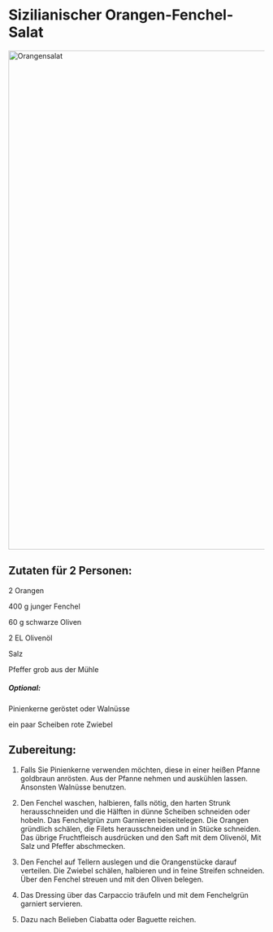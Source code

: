 # Sizilianischer Orangen-Fenchel-Salat




<img alt="Orangensalat" width="980px" src="https://www.eatbetter.de/sites/eatbetter.de/files/styles/700_530/public/2020-10/fenchelsalat_88584.jpg" />



## Zutaten für 2 Personen:

2				  Orangen

400 g 		  junger Fenchel

60 g 			schwarze Oliven 

2 EL			 Olivenöl

Salz

Pfeffer 	   grob aus der Mühle

##### Optional:

Pinienkerne geröstet oder Walnüsse

ein paar Scheiben rote Zwiebel



## Zubereitung:

1. Falls Sie Pinienkerne verwenden möchten, diese in einer heißen Pfanne goldbraun anrösten. Aus der Pfanne nehmen und auskühlen lassen. Ansonsten Walnüsse benutzen.

2. Den Fenchel waschen, halbieren, falls nötig, den harten Strunk herausschneiden und die Hälften in dünne Scheiben schneiden oder hobeln. Das Fenchelgrün zum Garnieren beiseitelegen. Die Orangen gründlich schälen, die Filets herausschneiden und in Stücke schneiden. Das übrige Fruchtfleisch ausdrücken und den Saft mit dem Olivenöl, Mit Salz und Pfeffer abschmecken.

3. Den Fenchel auf Tellern auslegen und die Orangenstücke darauf verteilen. Die Zwiebel schälen, halbieren und in feine Streifen schneiden. Über den Fenchel streuen und mit den Oliven belegen.

4. Das Dressing über das Carpaccio träufeln und mit dem Fenchelgrün garniert servieren.

5. Dazu nach Belieben Ciabatta oder Baguette reichen.
